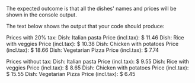 
The expected outcome is that all the dishes' names and prices will be shown in the console output.

The text below shows the output that your code should produce:

Prices with 20% tax:
Dish: Italian pasta Price (incl.tax): $ 11.46
Dish: Rice with veggies Price (incl.tax): $ 10.38
Dish: Chicken with potatoes Price (incl.tax): $ 18.66
Dish: Vegetarian Pizza Price (incl.tax): $ 7.74

Prices without tax:
Dish: Italian pasta Price (incl.tax): $ 9.55
Dish: Rice with veggies Price (incl.tax): $ 8.65
Dish: Chicken with potatoes Price (incl.tax): $ 15.55
Dish: Vegetarian Pizza Price (incl.tax): $ 6.45

